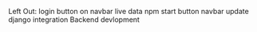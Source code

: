 
Left Out:
 login button on navbar
live data npm start button
navbar update
 django integration
 Backend devlopment
